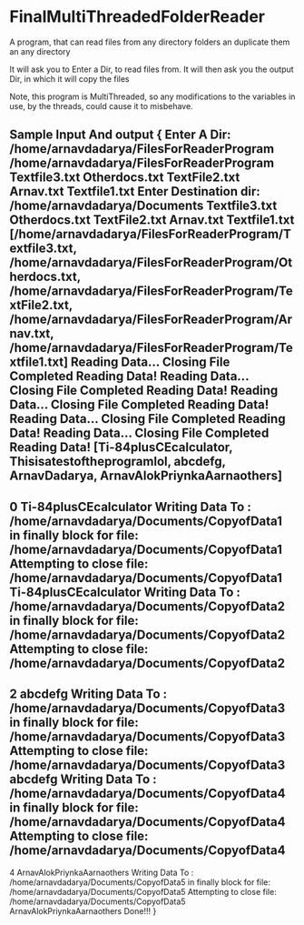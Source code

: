 # FinalMultiThreadedFolderReader
A program, that can read files from any directory folders an duplicate them an any directory

It will ask you to Enter a Dir, to read files from.
It will then ask you the output Dir, in which it will copy the files

Note, this program is MultiThreaded, so any modifications to the variables in use, by the threads, could cause it to misbehave.

Sample Input And output
 {
 Enter A Dir: 
/home/arnavdadarya/FilesForReaderProgram
/home/arnavdadarya/FilesForReaderProgram
Textfile3.txt
Otherdocs.txt
TextFile2.txt
Arnav.txt
Textfile1.txt
Enter Destination dir: 
/home/arnavdadarya/Documents
Textfile3.txt
Otherdocs.txt
TextFile2.txt
Arnav.txt
Textfile1.txt
[/home/arnavdadarya/FilesForReaderProgram/Textfile3.txt, /home/arnavdadarya/FilesForReaderProgram/Otherdocs.txt, /home/arnavdadarya/FilesForReaderProgram/TextFile2.txt, /home/arnavdadarya/FilesForReaderProgram/Arnav.txt, /home/arnavdadarya/FilesForReaderProgram/Textfile1.txt]
Reading Data...
Closing File
Completed Reading Data!
Reading Data...
Closing File
Completed Reading Data!
Reading Data...
Closing File
Completed Reading Data!
Reading Data...
Closing File
Completed Reading Data!
Reading Data...
Closing File
Completed Reading Data!
[Ti-84plusCEcalculator, Thisisatestoftheprogramlol, abcdefg, ArnavDadarya, ArnavAlokPriynkaAarnaothers]
---------------------------------------------
   
0
Ti-84plusCEcalculator
Writing Data To : /home/arnavdadarya/Documents/CopyofData1
in finally block for file: /home/arnavdadarya/Documents/CopyofData1
Attempting to close file: /home/arnavdadarya/Documents/CopyofData1
Ti-84plusCEcalculator
Writing Data To : /home/arnavdadarya/Documents/CopyofData2
in finally block for file: /home/arnavdadarya/Documents/CopyofData2
Attempting to close file: /home/arnavdadarya/Documents/CopyofData2
---------------------------------------------
    
2
abcdefg
Writing Data To : /home/arnavdadarya/Documents/CopyofData3
in finally block for file: /home/arnavdadarya/Documents/CopyofData3
Attempting to close file: /home/arnavdadarya/Documents/CopyofData3
abcdefg
Writing Data To : /home/arnavdadarya/Documents/CopyofData4
in finally block for file: /home/arnavdadarya/Documents/CopyofData4
Attempting to close file: /home/arnavdadarya/Documents/CopyofData4
---------------------------------------------
  
4
ArnavAlokPriynkaAarnaothers
Writing Data To : /home/arnavdadarya/Documents/CopyofData5
in finally block for file: /home/arnavdadarya/Documents/CopyofData5
Attempting to close file: /home/arnavdadarya/Documents/CopyofData5
ArnavAlokPriynkaAarnaothers
Done!!!
}
   
